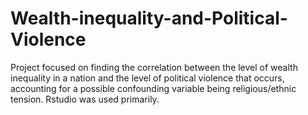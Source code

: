 # Wealth-inequality-and-Political-Violence
Project focused on finding the correlation between the level of wealth inequality in a nation and the level of political violence that occurs, accounting for a possible confounding variable being religious/ethnic tension. Rstudio was used primarily. 
